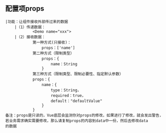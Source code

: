 ## 配置项props
    |功能：让组件接收外部传过来的数据
        |（1）传递数据：
                <Demo name="xxx">
        |（2）接收数据：
                第一种方式(只接收)：
                    props：['name']
                第二种方式（限制类型）
                    props：{
                        name：String 
                    }    
                第三种方式（限制类型、限制必要性、指定默认参数）
                props：{
                    name：{
                        type：String，
                        required：true，
                        default："defaultValue"
                    }
                }
    备注：props是只读的，Vue底层会监测你对props的修改，如果进行了修改，就会发出警告，
    若业务需求确实需要修改，那么请复制props的内容到data中一份，然后去修改data
    的数据
                